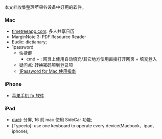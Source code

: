 <!--
abbrlink: i3ywrvsg
-->

本文档收集整理苹果各设备中好用的软件。

### Mac

* [timetreeapp.com](https://timetreeapp.com/): 多人共享日历
* MarginNote 3: PDF Resource Reader
* Eudic: dictianary;
* 1password
  * 快捷键
    * cmd + \: 网页上使用自动填充/其它地方使用直接打开网页 + 填充登入
  * 疑问点: 转换密码项到登录项
  * [1Password for Mac 使用指南](https://sspai.com/post/35195)

### iPhone

* [苹果手机 fq 软件](https://github.com/Alvin9999/new-pac/wiki/%E8%8B%B9%E6%9E%9C%E6%89%8B%E6%9C%BA%E7%BF%BB%E5%A2%99%E8%BD%AF%E4%BB%B6)

### iPad

* [duet](https://zh.duetdisplay.com/pro): 分屏, 16 前 mac 使用 SideCar 功能;
* [Typeeto]: use one keyboard to operate every device(Macbook、ipad、iphone);
